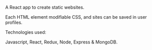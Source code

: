 A React app to create static websites.

Each HTML element modifiable CSS, and sites can be saved in user profiles.

Technologies used:

Javascript, React, Redux, Node, Express & MongoDB.
